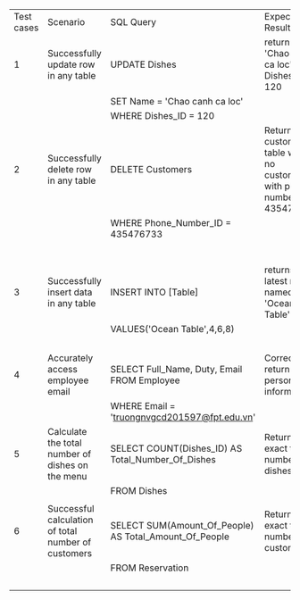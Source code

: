 | | | | | | |
|-|-|-|-|-|-|
|Test cases|Scenario|SQL Query|Expected Result|Actual Result|Status|
|1|Successfully update row in any table|UPDATE Dishes |return name 'Chao loc ca loc' at Dishes_ID = 120| | |
| | |SET Name = 'Chao canh ca loc'| | | |
| | |WHERE Dishes_ID = 120| | |Pass|
|2|Successfully delete row in any table|DELETE Customers|Returns customers table with no customers with phone number 435476733| | |
| | |WHERE Phone_Number_ID = 435476733| | | |
| | | | | | |
| | | | | | |
| | | | | |Pass|
|3|Successfully insert data in any table|INSERT INTO [Table]|returns the latest row named 'Ocean Table'| | |
| | |VALUES('Ocean Table',4,6,8)| | | |
| | | | | |Pass|
|4|Accurately access employee email|SELECT Full_Name, Duty, Email FROM Employee|Correctly return the person's information| | |
| | |WHERE Email = 'truongnvgcd201597@fpt.edu.vn'| | |Pass|
|5|Calculate the total number of dishes on the menu|SELECT COUNT(Dishes_ID) AS Total_Number_Of_Dishes|Returns the exact total number of dishes| | |
| | |FROM Dishes| | |Pass|
| | | | | | |
|6|Successful calculation of total number of customers|SELECT SUM(Amount_Of_People) AS Total_Amount_Of_People|Returns the exact total number of customers| | |
| | |FROM Reservation| | | |
| | | | | |Pass|

